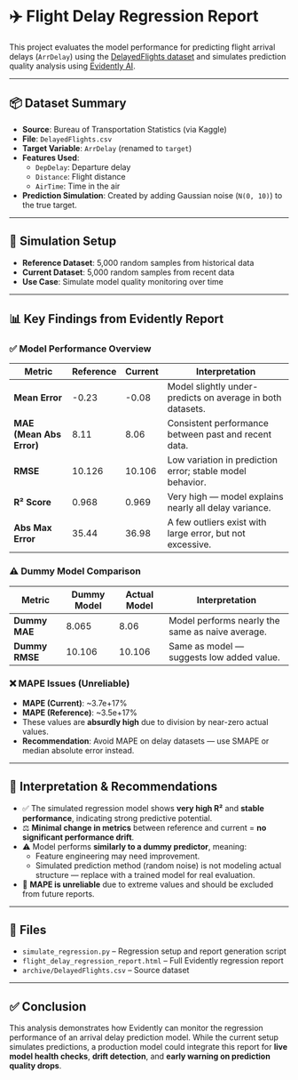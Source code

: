 # ✈️ Flight Delay Regression Report

This project evaluates the model performance for predicting flight arrival delays (`ArrDelay`) using the [DelayedFlights dataset](https://www.kaggle.com/datasets/giovamata/airlinedelaycauses) and simulates prediction quality analysis using [Evidently AI](https://www.evidentlyai.com/).

---

## 📦 Dataset Summary

- **Source**: Bureau of Transportation Statistics (via Kaggle)
- **File**: `DelayedFlights.csv`
- **Target Variable**: `ArrDelay` (renamed to `target`)
- **Features Used**:
  - `DepDelay`: Departure delay
  - `Distance`: Flight distance
  - `AirTime`: Time in the air
- **Prediction Simulation**: Created by adding Gaussian noise (`N(0, 10)`) to the true target.

---

## 🧪 Simulation Setup

- **Reference Dataset**: 5,000 random samples from historical data
- **Current Dataset**: 5,000 random samples from recent data
- **Use Case**: Simulate model quality monitoring over time

---

## 📊 Key Findings from Evidently Report

### ✅ Model Performance Overview

| Metric                   | Reference | Current | Interpretation                                             |
| ------------------------ | --------- | ------- | ---------------------------------------------------------- |
| **Mean Error**           | -0.23     | -0.08   | Model slightly under-predicts on average in both datasets. |
| **MAE (Mean Abs Error)** | 8.11      | 8.06    | Consistent performance between past and recent data.       |
| **RMSE**                 | 10.126    | 10.106  | Low variation in prediction error; stable model behavior.  |
| **R² Score**             | 0.968     | 0.969   | Very high — model explains nearly all delay variance.      |
| **Abs Max Error**        | 35.44     | 36.98   | A few outliers exist with large error, but not excessive.  |

### ⚠️ Dummy Model Comparison

| Metric         | Dummy Model | Actual Model | Interpretation                                   |
| -------------- | ----------- | ------------ | ------------------------------------------------ |
| **Dummy MAE**  | 8.065       | 8.06         | Model performs nearly the same as naive average. |
| **Dummy RMSE** | 10.106      | 10.106       | Same as model — suggests low added value.        |

### ❌ MAPE Issues (Unreliable)

- **MAPE (Current)**: ~3.7e+17%
- **MAPE (Reference)**: ~3.5e+17%
- These values are **absurdly high** due to division by near-zero actual values.
- **Recommendation**: Avoid MAPE on delay datasets — use SMAPE or median absolute error instead.

---

## 🧠 Interpretation & Recommendations

- ✅ The simulated regression model shows **very high R²** and **stable performance**, indicating strong predictive potential.
- ⚖️ **Minimal change in metrics** between reference and current = **no significant performance drift**.
- ⚠️ Model performs **similarly to a dummy predictor**, meaning:
  - Feature engineering may need improvement.
  - Simulated prediction method (random noise) is not modeling actual structure — replace with a trained model for real evaluation.
- 🧹 **MAPE is unreliable** due to extreme values and should be excluded from future reports.

---

## 📁 Files

- `simulate_regression.py` – Regression setup and report generation script
- `flight_delay_regression_report.html` – Full Evidently regression report
- `archive/DelayedFlights.csv` – Source dataset

---

## ✅ Conclusion

This analysis demonstrates how Evidently can monitor the regression performance of an arrival delay prediction model. While the current setup simulates predictions, a production model could integrate this report for **live model health checks**, **drift detection**, and **early warning on prediction quality drops**.
